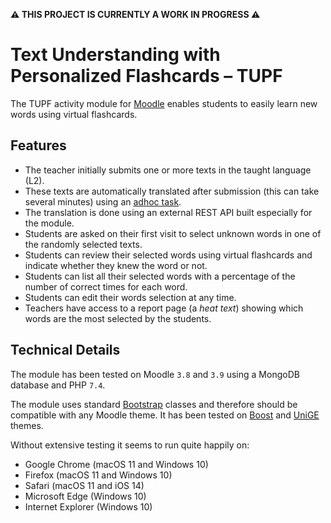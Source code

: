 **⚠️ THIS PROJECT IS CURRENTLY A WORK IN PROGRESS ⚠️**

# Text Understanding with Personalized Flashcards – TUPF

The TUPF activity module for [Moodle](https://moodle.org) enables students to easily learn new words using virtual flashcards.

## Features

* The teacher initially submits one or more texts in the taught language (L2).
* These texts are automatically translated after submission (this can take several minutes) using an [adhoc task](https://docs.moodle.org/dev/Task_API#Adhoc_tasks).
* The translation is done using an external REST API built especially for the module.
* Students are asked on their first visit to select unknown words in one of the randomly selected texts.
* Students can review their selected words using virtual flashcards and indicate whether they knew the word or not.
* Students can list all their selected words with a percentage of the number of correct times for each word.
* Students can edit their words selection at any time.
* Teachers have access to a report page (a *heat text*) showing which words are the most selected by the students.

## Technical Details

The module has been tested on Moodle `3.8` and `3.9` using a MongoDB database and PHP `7.4`.

The module uses standard [Bootstrap](https://getbootstrap.com) classes and therefore should be compatible with any Moodle theme. It has been tested on [Boost](https://docs.moodle.org/310/en/Boost_theme) and [UniGE](https://gitlab.unige.ch/eLearning/moodle/moodle-theme_unige) themes.

Without extensive testing it seems to run quite happily on:
* Google Chrome (macOS 11 and Windows 10)
* Firefox (macOS 11 and Windows 10)
* Safari (macOS 11 and iOS 14)
* Microsoft Edge (Windows 10)
* Internet Explorer (Windows 10)